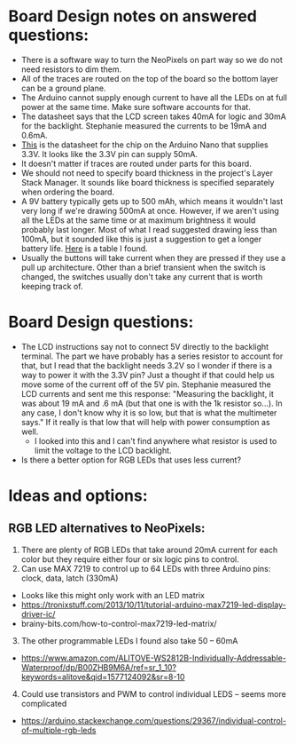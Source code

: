 # Board Design notes on answered questions:
- There is a software way to turn the NeoPixels on part way so we do not need resistors to dim them.
- All of the traces are routed on the top of the board so the bottom layer can be a ground plane.
- The Arduino cannot supply enough current to have all the LEDs on at full power at the same time.  Make sure software accounts for that.
- The datasheet says that the LCD screen takes 40mA for logic and 30mA for the backlight.  Stephanie measured the currents to be 19mA and 0.6mA.
- [This](https://www.ftdichip.com/Support/Documents/DataSheets/ICs/DS_FT232R.pdf) is the datasheet for the chip on the Arduino Nano that supplies 3.3V.  It looks like the 3.3V pin can supply 50mA.
- It doesn't matter if traces are routed under parts for this board.
- We should not need to specify board thickness in the project's Layer Stack Manager.  It sounds like board thickness is specified separately when ordering the board.
- A 9V battery typically gets up to 500 mAh, which means it wouldn't last very long if we're drawing 500mA at once.  However, if we aren't using all the LEDs at the same time or at maximum brightness it would probably last longer.  Most of what I read suggested drawing less than 100mA, but it sounded like this is just a suggestion to get a longer battery life.  [Here](http://www.techlib.com/reference/batteries.html) is a table I found.
- Usually the buttons will take current when they are pressed if they use a pull up architecture.  Other than a brief transient when the switch is changed, the switches usually don't take any current that is worth keeping track of.

# Board Design questions:
- The LCD instructions say not to connect 5V directly to the backlight terminal.  The part we have probably has a series resistor to account for that, but I read that the backlight needs 3.2V so I wonder if there is a way to power it with the 3.3V pin?  Just a thought if that could help us move some of the current off of the 5V pin.  Stephanie measured the LCD currents and sent me this response: "Measuring the backlight, it was about 19 mA and .6 mA (but that one is with the 1k resistor so...). In any case, I don't know why it is so low, but that is what the multimeter says."  If it really is that low that will help with power consumption as well.
  - I looked into this and I can't find anywhere what resistor is used to limit the voltage to the LCD backlight.
- Is there a better option for RGB LEDs that uses less current?

# Ideas and options:
## RGB LED alternatives to NeoPixels:
1) There are plenty of RGB LEDs that take around 20mA current for each color but they require either four or six logic pins to control.
2) Can use MAX 7219 to control up to 64 LEDs with three Arduino pins: clock, data, latch (330mA)
- Looks like this might only work with an LED matrix
- https://tronixstuff.com/2013/10/11/tutorial-arduino-max7219-led-display-driver-ic/
- brainy-bits.com/how-to-control-max7219-led-matrix/
3) The other programmable LEDs I found also take 50 – 60mA
- https://www.amazon.com/ALITOVE-WS2812B-Individually-Addressable-Waterproof/dp/B00ZHB9M6A/ref=sr_1_10?keywords=alitove&qid=1577124092&sr=8-10
4) Could use transistors and PWM to control individual LEDS – seems more complicated
- https://arduino.stackexchange.com/questions/29367/individual-control-of-multiple-rgb-leds


